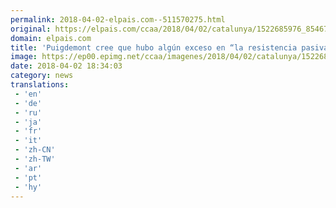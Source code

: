 ```yaml
---
permalink: 2018-04-02-elpais.com--511570275.html
original: https://elpais.com/ccaa/2018/04/02/catalunya/1522685976_854678.html#?ref=rss&format=simple&link=link
domain: elpais.com
title: 'Puigdemont cree que hubo algún exceso en “la resistencia pasiva” del 1-O'
image: https://ep00.epimg.net/ccaa/imagenes/2018/04/02/catalunya/1522685976_854678_1522686124_rrss_normal.jpg
date: 2018-04-02 18:34:03
category: news
translations: 
 - 'en'
 - 'de'
 - 'ru'
 - 'ja'
 - 'fr'
 - 'it'
 - 'zh-CN'
 - 'zh-TW'
 - 'ar'
 - 'pt'
 - 'hy'
---
```


